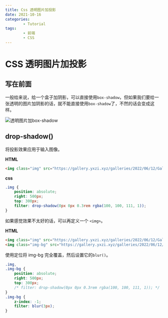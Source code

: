 ```yaml
---
title: Css 透明图片加投影
date: 2021-10-16
categories:
        - Tutorial
tags:
        - 前端
        - CSS
---
```


# CSS 透明图片加投影

## 写在前面

一般给来说，给一个盒子加阴影，可以直接使用`box-shadow`，但如果我们要给一张透明的图片加阴影的话，就不能直接使用`box-shadow`了，不然的话会变成这样。

![透明图片加box-shadow](https://gallery.yxzi.xyz/galleries/2022/07/10/透明图片加box-shadow.png)

## drop-shadow()

将投影效果应用于输入图像。

**HTML**

```html
<img class="img" src="https://gallery.yxzi.xyz/galleries/2022/06/12/Gallery.png" alt="">
```

**css**

```css
.img {
    position: absolute;
	right: 500px;
	top: 300px;
	filter: drop-shadow(0px 0px 0.3rem rgba(100, 100, 111, 1));
}
```

如果感觉效果不太好的话，可以再定义一个 `<img>`。

**HTML**

```html
<img class="img" src="https://gallery.yxzi.xyz/galleries/2022/06/12/Gallery.png" alt="">
<img class="img-bg" src="https://gallery.yxzi.xyz/galleries/2022/06/12/Gallery.png" alt="">
```

使用定位将 img-bg 完全覆盖，然后设置它的`blur()`。

```css
.img,
.img-bg {
	position: absolute;
	right: 500px;
	top: 300px;
	/* filter: drop-shadow(0px 0px 0.3rem rgba(100, 100, 111, 1)); */
}
.img-bg {
	z-index: -1;
	filter: blur(3px);
}

```

